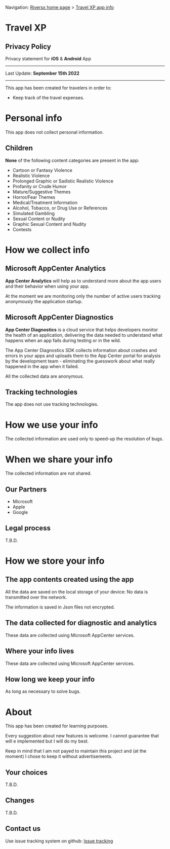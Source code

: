 Navigation: [Riversx home page](/index.html) > [Travel XP app info](./index.html)

# Travel XP 

## Privacy Policy

Privacy statement for **iOS** & **Android** App

* * *

Last Update: **September 15th 2022**

* * *

This app has been created for travelers in order to:

* Keep track of the travel expenses.

# Personal info

This app does not collect personal information.

## Children

**None** of the following content categories are present in the app:

* Cartoon or Fantasy Violence
* Realistic Violence
* Prolonged Graphic or Sadistic Realistic Violence
* Profanity or Crude Humor
* Mature/Suggestive Themes
* Horror/Fear Themes
* Medical/Treatment Information
* Alcohol, Tobacco, or Drug Use or References
* Simulated Gambling
* Sexual Content or Nudity
* Graphic Sexual Content and Nudity
* Contests

# How we collect info

## Microsoft AppCenter Analytics

**App Center Analytics** will help as to understand more about the app users and their behavior when using your app.

At the moment we are monitoring only the number of active users tracking anonymously the application startup.

## Microsoft AppCenter Diagnostics

**App Center Diagnostics** is a cloud service that helps developers monitor the health of an application, delivering the data needed to understand what happens when an app fails during testing or in the wild.

The App Center Diagnostics SDK collects information about crashes and errors in your apps and uploads them to the App Center portal for analysis by the development team - eliminating the guesswork about what really happened in the app when it failed.

All the collected data are anonymous.

## Tracking technologies

The app does not use tracking technologies.

# How we use your info

The collected information are used only to speed-up the resolution of bugs.

# When we share your info

The collected information are not shared.

## Our Partners

* Microsoft 
* Apple
* Google

## Legal process

T.B.D.

# How we store your info

## The app contents created using the app 

All the data are saved on the local storage of your device: No data is transmitted over the network.

The information is saved in Json files not encrypted.

## The data collected for diagnostic and analytics 

These data are collected using Microsoft AppCenter services.

## Where your info lives

These data are collected using Microsoft AppCenter services.

## How long we keep your info

As long as necessary to solve bugs.

# About

This app has been created for learning purposes.

Every suggestion about new features is welcome. I cannot guarantee that will e implemented but I will do my best.

Keep in mind that I am not payed to maintain this project and (at the moment) I chose to keep it without advertisements.

## Your choices

T.B.D.

## Changes

T.B.D.

## Contact us

Use issue tracking system on github: [Issue tracking](https://github.com/riversx/riversx.github.io/issues)
